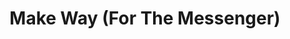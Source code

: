 ---
title: Make Way (For The Messenger)
year: 2006-01-01
writer: Robby Valentine
composer: Robby Valentine
---